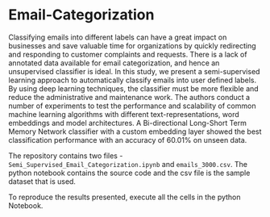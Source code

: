 # Email-Categorization

Classifying emails into different labels can have a great impact on businesses and save valuable time for organizations by quickly redirecting and responding 
to customer complaints and requests. There is a lack of annotated data available for email categorization, and hence an unsupervised classifier is ideal. 
In this study, we present a semi-supervised learning approach to automatically classify emails into user defined labels. 
By using deep learning techniques, the classifier must be more flexible and reduce the administrative and maintenance work. 
The authors conduct a number of experiments to test the performance and scalability of common machine learning algorithms with different text-representations, 
word embeddings and model architectures. A Bi-directional Long-Short Term Memory Network  classifier with a custom embedding layer showed the best
classification performance with an accuracy of 60.01% on unseen data.

The repository contains two files - `Semi_Supervised_Email_Categorization.ipynb` and `emails_3000.csv`. 
The python notebook contains the source code and the csv file is the sample dataset that is used.

To reproduce the results presented, execute all the cells in the python Notebook.
